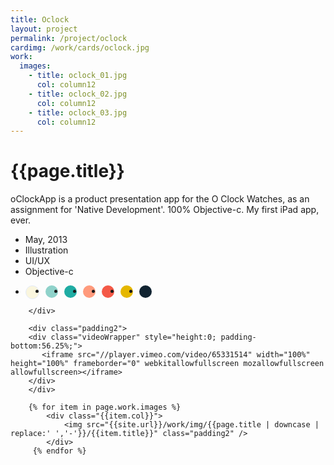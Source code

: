 ```yaml
---
title: Oclock
layout: project
permalink: /project/oclock
cardimg: /work/cards/oclock.jpg
work:
  images:
    - title: oclock_01.jpg
      col: column12
    - title: oclock_02.jpg
      col: column12
    - title: oclock_03.jpg
      col: column12
---
```


<div class="limiter margin-top8 clearfix padding2 margin-bottom4">
	<div id='intro' class='margin2r column7'>
		<h1 class="brandon">{{page.title}}</h1>
		<p class=" padding2y">
	oClockApp is a product presentation app for the O Clock Watches, as an assignment for 'Native Development'. 100% Objective-c. My first iPad app, ever.
		</p>
	</div>
	<div class="column3 clearfix facts">
		<ul class="facts">
			<li><i class='fa fa-fw fa-calendar'></i>May, 2013</li>
			<li><i class='fa fa-fw fa-paint-brush'></i>Illustration</li>
			<li><i class='fa fa-fw fa-circle'></i>UI/UX</li>
			<li><i class='fa fa-fw fa-code'></i>Objective-c</li>
		</ul>
		<ul class="colors column12 padding2y">
				<li class="color1"></li>
				<li class="color2"></li>
				<li class="color3"></li>
				<li class="color4"></li>
				<li class="color5"></li>
				<li class="color6"></li>
				<li class="color7"></li>
			</ul>

		</div>
</div>

<div class="work limiter clearfix">

		<div class="padding2">
		<div class="videoWrapper" style="height:0; padding-bottom:56.25%;">
		   <iframe src="//player.vimeo.com/video/65331514" width="100%" height="100%" frameborder="0" webkitallowfullscreen mozallowfullscreen allowfullscreen></iframe>
		</div>
		</div>

	    {% for item in page.work.images %}
		    <div class="{{item.col}}">
				<img src="{{site.url}}/work/img/{{page.title | downcase | replace:' ','-'}}/{{item.title}}" class="padding2" />
			</div>
         {% endfor %}

</div>



<style>

.videoWrapper {
	position: relative;
	padding-bottom: 56.25%; /* 16:9 */
	height: 0;
}
.videoWrapper iframe {
	position: absolute;
	top: 0;
	left: 0;
	width: 100%;
	height: 100%;
}

.player .video-wrapper {
	position: absolute;
	width: 100%;
	height: 100%;
	background: #000;
	padding-bottom: 56.52% !important;
}

.post-header {
  width: 100%;
  height:550px;
  background: url(../../work/header/oclock.jpg) center top no-repeat;
  background-color: #1f2847;
  background-size: cover;
}

div ul.colors {
	width: 100%;
	height: 20px;
	border-radius:50%;
}

div ul.colors li {
	width: 20px;
	height: 20px;
	margin-right: 10px;
	float: left;
	border-radius: 50%;
}


.color1 {background-color: #faf6de; border: 1px solid #e4ebfa;}
.color2 {background-color: #8fd2ca; }
.color3 {background-color: #1faca3; }
.color4 {background-color: #ff9a7c; }
.color5 {background-color: #f45947; }
.color6 {background-color: #e5b700; }
.color7 {background-color: #112331; }


@media only screen and (max-width:640px) {
	.post-header {
		height: 300px;
	}
	.nav-roundslide {
		top: 170px;
	}
	.nav-roundslide a { margin: 0 10px;}
}
</style>

